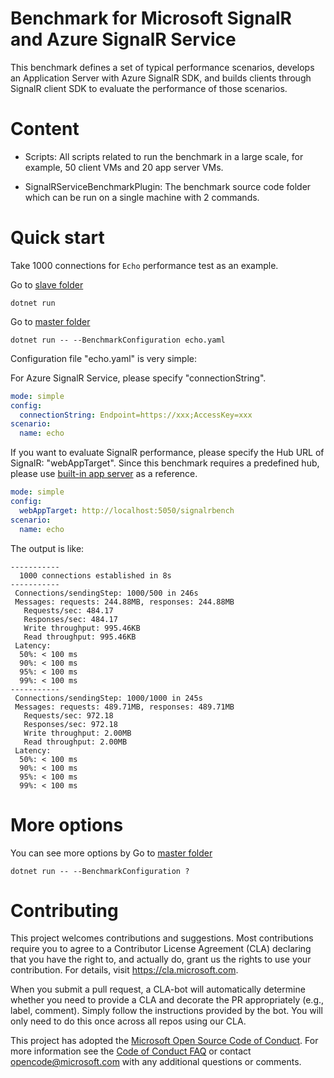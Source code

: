 # Benchmark for Microsoft SignalR and Azure SignalR Service

This benchmark defines a set of typical performance scenarios, develops an Application Server with Azure SignalR SDK, and
builds clients through SignalR client SDK to evaluate the performance of those scenarios.

# Content

- Scripts: All scripts related to run the benchmark in a large scale, for example, 50 client VMs and 20 app server VMs.

- SignalRServiceBenchmarkPlugin: The benchmark source code folder which can be run on a single machine with 2 commands.

# Quick start

Take 1000 connections for `Echo` performance test as an example.

Go to [slave folder](https://github.com/Azure/azure-signalr-bench/tree/master/SignalRServiceBenchmarkPlugin/framework/slave)
```
dotnet run
```

Go to [master folder](https://github.com/Azure/azure-signalr-bench/tree/master/SignalRServiceBenchmarkPlugin/framework/master)

```
dotnet run -- --BenchmarkConfiguration echo.yaml
```

Configuration file "echo.yaml" is very simple:

For Azure SignalR Service, please specify "connectionString".
```yaml
mode: simple
config:
  connectionString: Endpoint=https://xxx;AccessKey=xxx
scenario:
  name: echo
```

If you want to evaluate SignalR performance, please specify the Hub URL of SignalR: "webAppTarget". Since this benchmark requires a predefined hub, please use [built-in app server](https://github.com/Azure/azure-signalr-bench/tree/master/SignalRServiceBenchmarkPlugin/utils/AppServer) as a reference.

```yaml
mode: simple
config:
  webAppTarget: http://localhost:5050/signalrbench
scenario:
  name: echo
```

The output is like:
```
-----------
  1000 connections established in 8s
-----------
 Connections/sendingStep: 1000/500 in 246s
 Messages: requests: 244.88MB, responses: 244.88MB
   Requests/sec: 484.17
   Responses/sec: 484.17
   Write throughput: 995.46KB
   Read throughput: 995.46KB
 Latency:
  50%: < 100 ms
  90%: < 100 ms
  95%: < 100 ms
  99%: < 100 ms
-----------
 Connections/sendingStep: 1000/1000 in 245s
 Messages: requests: 489.71MB, responses: 489.71MB
   Requests/sec: 972.18
   Responses/sec: 972.18
   Write throughput: 2.00MB
   Read throughput: 2.00MB
 Latency:
  50%: < 100 ms
  90%: < 100 ms
  95%: < 100 ms
  99%: < 100 ms
```

# More options

You can see more options by Go to [master folder](https://github.com/Azure/azure-signalr-bench/tree/master/SignalRServiceBenchmarkPlugin/framework/master)

```
dotnet run -- --BenchmarkConfiguration ?
```

# Contributing

This project welcomes contributions and suggestions.  Most contributions require you to agree to a
Contributor License Agreement (CLA) declaring that you have the right to, and actually do, grant us
the rights to use your contribution. For details, visit https://cla.microsoft.com.

When you submit a pull request, a CLA-bot will automatically determine whether you need to provide
a CLA and decorate the PR appropriately (e.g., label, comment). Simply follow the instructions
provided by the bot. You will only need to do this once across all repos using our CLA.

This project has adopted the [Microsoft Open Source Code of Conduct](https://opensource.microsoft.com/codeofconduct/).
For more information see the [Code of Conduct FAQ](https://opensource.microsoft.com/codeofconduct/faq/) or
contact [opencode@microsoft.com](mailto:opencode@microsoft.com) with any additional questions or comments.
